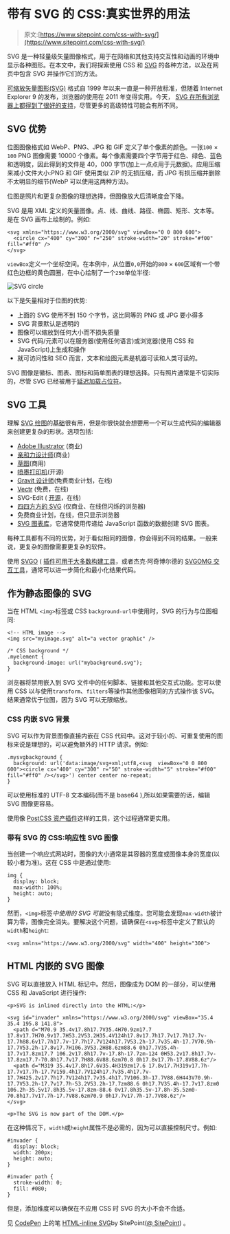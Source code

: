 # 带有 SVG 的 CSS:真实世界的用法

> 原文:[https://www.sitepoint.com/css-with-svg/](https://www.sitepoint.com/css-with-svg/)

SVG 是一种轻量级矢量图像格式，用于在网络和其他支持交互性和动画的环境中显示各种图形。在本文中，我们将探索使用 CSS 和 [SVG](https://www.sitepoint.com/svg-101-what-is-svg/) 的各种方法，以及在网页中包含 SVG 并操作它们的方法。

[可缩放矢量图形(SVG)](https://www.sitepoint.com/svg-101-what-is-svg/) 格式自 1999 年以来一直是一种开放标准，但随着 Internet Explorer 9 的发布，浏览器的使用在 2011 年变得实用。今天， [SVG 在所有浏览器上都得到了很好的支持](https://caniuse.com/#feat=svg)，尽管更多的高级特性可能会有所不同。

## SVG 优势

位图图像格式如 WebP、PNG、JPG 和 GIF 定义了单个像素的颜色。一张`100` × `100` PNG 图像需要 10000 个像素。每个像素需要四个字节用于红色、绿色、蓝色和透明度，因此得到的文件是 40，000 字节(加上一点点用于元数据)。应用压缩来减小文件大小:PNG 和 GIF 使用类似 ZIP 的无损压缩，而 JPG 有损压缩并删除不太明显的细节(WebP 可以使用这两种方法)。

位图是照片和更复杂图像的理想选择，但图像放大后清晰度会下降。

SVG 是用 XML 定义的矢量图像。点、线、曲线、路径、椭圆、矩形、文本等。是在 SVG 画布上绘制的。例如:

```
<svg xmlns="https://www.w3.org/2000/svg" viewBox="0 0 800 600">
  <circle cx="400" cy="300" r="250" stroke-width="20" stroke="#f00" fill="#ff0" />
</svg> 
```

`viewBox`定义一个坐标空间。在本例中，从位置`0,0`开始的`800` × `600`区域有一个带红色边框的黄色圆圈，在中心绘制了一个`250`单位半径:

![SVG circle](../Images/f99ff14f9c12c980fe4b85c480f35a56.png)

以下是矢量相对于位图的优势:

*   上面的 SVG 使用不到 150 个字节，这比同等的 PNG 或 JPG 要小得多
*   SVG 背景默认是透明的
*   图像可以缩放到任何大小而不损失质量
*   SVG 代码/元素可以在服务器(使用任何语言)或浏览器(使用 CSS 和 JavaScript)上生成和操作
*   就可访问性和 SEO 而言，文本和绘图元素是机器可读和人类可读的。

SVG 图像是徽标、图表、图标和简单图表的理想选择。只有照片通常是不切实际的，尽管 SVG 已经被用于[延迟加载占位符](https://github.com/technopagan/sqip)。

## SVG 工具

理解 [SVG 绘图](http://svgpocketguide.com/book/)的[基础](https://www.sitepoint.com/svg-drawing-basics/)很有用，但是你很快就会想要用一个可以生成代码的编辑器来创建更复杂的形状。选项包括:

*   [Adobe Illustrator](https://www.adobe.com/products/illustrator.html) (商业)
*   [亲和力设计师](https://affinity.serif.com/en-gb/designer/)(商业)
*   [草图](https://www.sketchapp.com/)(商用)
*   [喷墨打印机](https://inkscape.org/en/)(开源)
*   [Gravit 设计师](https://gravit.io/)(免费商业计划，在线)
*   [Vectr](https://vectr.com/) (免费，在线)
*   SVG-Edit ( [开源](https://github.com/SVG-Edit/svgedit)，在线)
*   [四四方方的 SVG](https://boxy-svg.com/) (仅商业、在线但闪烁的浏览器)
*   免费商业计划，在线，但只显示浏览器
*   [SVG 图表库](http://mediatemple.net/blog/tips/svg-charting-libraries/)，它通常使用传递给 JavaScript 函数的数据创建 SVG 图表。

每种工具都有不同的优势，对于看似相同的图像，你会得到不同的结果。一般来说，更复杂的图像需要更复杂的软件。

使用 [SVGO](https://github.com/svg/svgo) ( [插件可用于大多数构建工具](https://github.com/svg/svgo#other-ways-to-use-svgo)，或者杰克·阿奇博尔德的 [SVGOMG 交互工具](https://jakearchibald.github.io/svgomg/)，通常可以进一步简化和最小化结果代码。

## 作为静态图像的 SVG

当在 HTML `<img>`标签或 CSS `background-url`中使用时，SVG 的行为与位图相同:

```
<!-- HTML image -->
<img src="myimage.svg" alt="a vector graphic" /> 
```

```
/* CSS background */
.myelement {
  background-image: url("mybackground.svg");
} 
```

浏览器将禁用嵌入到 SVG 文件中的任何脚本、链接和其他交互式功能。您可以使用 CSS 以与使用`transform`、`filters`等操作其他图像相同的方式操作该 SVG。结果通常优于位图，因为 SVG 可以无限缩放。

### CSS 内嵌 SVG 背景

SVG 可以作为背景图像直接内嵌在 CSS 代码中。这对于较小的、可重复使用的图标来说是理想的，可以避免额外的 HTTP 请求。例如:

```
.mysvgbackground {
  background: url('data:image/svg+xml;utf8,<svg  viewBox="0 0 800 600"><circle cx="400" cy="300" r="50" stroke-width="5" stroke="#f00" fill="#ff0" /></svg>') center center no-repeat;
} 
```

可以使用标准的 UTF-8 文本编码(而不是 base64 ),所以如果需要的话，编辑 SVG 图像更容易。

使用像 [PostCSS 资产插件](https://github.com/borodean/postcss-assets)这样的工具，这个过程通常更实用。

### 带有 SVG 的 CSS:响应性 SVG 图像

当创建一个响应式网站时，图像的大小通常是其容器的宽度或图像本身的宽度(以较小者为准)。这在 CSS 中是通过使用:

```
img {
  display: block;
  max-width: 100%;
  height: auto;
} 
```

然而，`<img>`标签*中使用的 SVG 可能*没有隐式维度。您可能会发现`max-width`被计算为零，图像完全消失。要解决这个问题，请确保在`<svg>`标签中定义了默认的`width`和`height`:

```
<svg xmlns="https://www.w3.org/2000/svg" width="400" height="300"> 
```

## HTML 内嵌的 SVG 图像

SVG 可以直接放入 HTML 标记中。然后，图像成为 DOM 的一部分，可以使用 CSS 和 JavaScript 进行操作:

```
<p>SVG is inlined directly into the HTML:</p>

<svg id="invader" xmlns="https://www.w3.org/2000/svg" viewBox="35.4 35.4 195.8 141.8">
  <path d="M70.9 35.4v17.8h17.7V35.4H70.9zm17.7 17.8v17.7H70.9v17.7H53.2V53.2H35.4V124h17.8v17.7h17.7v17.7h17.7v-17.7h88.6v17.7h17.7v-17.7h17.7V124h17.7V53.2h-17.7v35.4h-17.7V70.9h-17.7V53.2h-17.8v17.7H106.3V53.2H88.6zm88.6 0h17.7V35.4h-17.7v17.8zm17.7 106.2v17.8h17.7v-17.8h-17.7zm-124 0H53.2v17.8h17.7v-17.8zm17.7-70.8h17.7v17.7H88.6V88.6zm70.8 0h17.8v17.7h-17.8V88.6z"/>
  <path d="M319 35.4v17.8h17.6V35.4H319zm17.6 17.8v17.7H319v17.7h-17.7v17.7h-17.7V159.4h17.7V124h17.7v35.4h17.7v-17.7H425.2v17.7h17.7V124h17.7v35.4h17.7V106.3h-17.7V88.6H443V70.9h-17.7V53.2h-17.7v17.7h-53.2V53.2h-17.7zm88.6 0h17.7V35.4h-17.7v17.8zm0 106.2h-35.5v17.8h35.5v-17.8zm-88.6 0v17.8h35.5v-17.8h-35.5zm0-70.8h17.7v17.7h-17.7V88.6zm70.9 0h17.7v17.7h-17.7V88.6z"/>
</svg>

<p>The SVG is now part of the DOM.</p> 
```

在这种情况下，`width`或`height`属性不是必需的，因为可以直接控制尺寸。例如:

```
#invader {
  display: block;
  width: 200px;
  height: auto;
}

#invader path {
  stroke-width: 0;
  fill: #080;
} 
```

但是，添加维度可以确保在不应用 CSS 时 SVG 的大小不会不合适。

见 [CodePen](https://codepen.io) 上的笔 [HTML-inline SVG](https://codepen.io/SitePoint/pen/WgNJEq)by SitePoint([@ SitePoint](https://codepen.io/SitePoint))
。